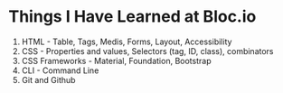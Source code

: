 # Things I Have Learned at Bloc.io
1. HTML - Table, Tags, Medis, Forms, Layout, Accessibility
2. CSS - Properties and values, Selectors (tag, ID, class), combinators
3. CSS Frameworks - Material, Foundation, Bootstrap
4. CLI - Command Line
5. Git and Github
